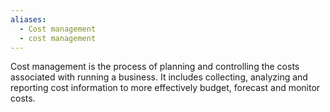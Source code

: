 ```yaml
---
aliases:
  - Cost management
  - cost management
---
```

Cost management is the process of planning and controlling the costs associated with running a business. It includes collecting, analyzing and reporting cost information to more effectively budget, forecast and monitor costs.